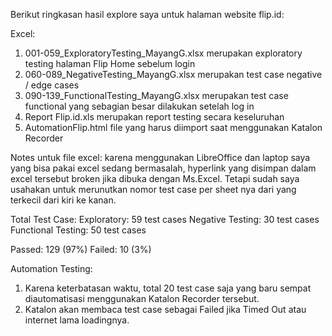Berikut ringkasan hasil explore saya untuk halaman website flip.id:

Excel:
1. 001-059_ExploratoryTesting_MayangG.xlsx merupakan exploratory testing halaman Flip Home sebelum login
2. 060-089_NegativeTesting_MayangG.xlsx merupakan test case negative / edge cases
3. 090-139_FunctionalTesting_MayangG.xlsx merupakan test case functional yang sebagian besar dilakukan setelah log in
4. Report Flip.id.xls merupakan report testing secara keseluruhan
5. AutomationFlip.html file yang harus diimport saat menggunakan Katalon Recorder

Notes untuk file excel: karena menggunakan LibreOffice dan laptop saya yang bisa pakai excel sedang bermasalah, hyperlink yang disimpan dalam excel tersebut broken jika dibuka dengan Ms.Excel. Tetapi sudah saya usahakan untuk merunutkan nomor test case per sheet nya dari yang terkecil dari kiri ke kanan.

Total Test Case:
Exploratory: 59 test cases
Negative Testing: 30 test cases
Functional Testing: 50 test cases

Passed: 129 (97%)
Failed: 10 (3%)

Automation Testing:
1. Karena keterbatasan waktu, total 20 test case saja yang baru sempat diautomatisasi menggunakan Katalon Recorder tersebut.
2. Katalon akan membaca test case sebagai Failed jika Timed Out atau internet lama loadingnya.
